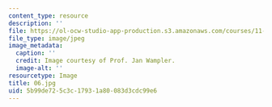 ```yaml
---
content_type: resource
description: ''
file: https://ol-ocw-studio-app-production.s3.amazonaws.com/courses/11-946j-beijing-urban-design-studio-summer-2004/5b99de725c3c17931a80083d3cdc99e6_06.jpg
file_type: image/jpeg
image_metadata:
  caption: ''
  credit: Image courtesy of Prof. Jan Wampler.
  image-alt: ''
resourcetype: Image
title: 06.jpg
uid: 5b99de72-5c3c-1793-1a80-083d3cdc99e6
---
```

